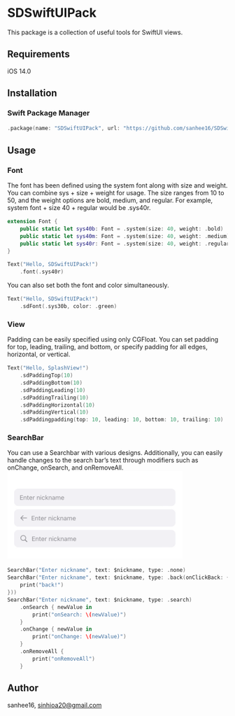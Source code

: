 # SDSwiftUIPack

This package is a collection of useful tools for SwiftUI views.

## Requirements

iOS 14.0

## Installation

### Swift Package Manager

```swift
.package(name: "SDSwiftUIPack", url: "https://github.com/sanhee16/SDSwiftUIPack.git", from: "1.2.0")
```

## Usage  

### Font

The font has been defined using the system font along with size and weight. You can combine sys + size + weight for usage. The size ranges from 10 to 50, and the weight options are bold, medium, and regular. For example, system font + size 40 + regular would be .sys40r.
```swift
extension Font {
    public static let sys40b: Font = .system(size: 40, weight: .bold)
    public static let sys40m: Font = .system(size: 40, weight: .medium)
    public static let sys40r: Font = .system(size: 40, weight: .regular)
}
```
```swift
Text("Hello, SDSwiftUIPack!")
    .font(.sys40r)
```

You can also set both the font and color simultaneously.
```swift
Text("Hello, SDSwiftUIPack!")
    .sdFont(.sys30b, color: .green)
```


  
### View
Padding can be easily specified using only CGFloat. You can set padding for top, leading, trailing, and bottom, or specify padding for all edges, horizontal, or vertical.
```swift
Text("Hello, SplashView!")
    .sdPaddingTop(10)
    .sdPaddingBottom(10)
    .sdPaddingLeading(10)
    .sdPaddingTrailing(10)
    .sdPaddingHorizontal(10)
    .sdPaddingVertical(10)
    .sdPaddingpadding(top: 10, leading: 10, bottom: 10, trailing: 10)
```



  
### SearchBar
You can use a Searchbar with various designs. Additionally, you can easily handle changes to the search bar’s text through modifiers such as onChange, onSearch, and onRemoveAll.  
<img src="./Resources/SearchBar.png" width="400px" height="200px"/>
```swift
SearchBar("Enter nickname", text: $nickname, type: .none)
SearchBar("Enter nickname", text: $nickname, type: .back(onClickBack: {
    print("back!")
}))
SearchBar("Enter nickname", text: $nickname, type: .search)
    .onSearch { newValue in
        print("onSearch: \(newValue)")
    }
    .onChange { newValue in
        print("onChange: \(newValue)")
    }
    .onRemoveAll {
        print("onRemoveAll")
    }
```




## Author

sanhee16, sinhioa20@gmail.com
